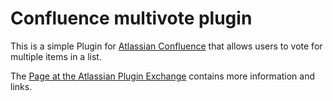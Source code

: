 Confluence multivote plugin
===========

This is a simple Plugin for [Atlassian Confluence](http://www.atlassian.com/software/confluence/overview) that allows users to vote for multiple items in a list.

The [Page at the Atlassian Plugin Exchange](https://plugins.atlassian.com/plugins/com.tngtech.confluence.plugin.multivote) contains more information and links.
